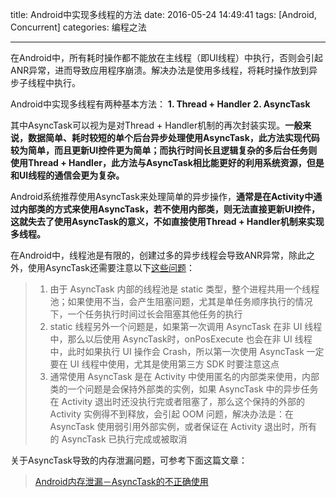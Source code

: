 title: Android中实现多线程的方法
date: 2016-05-24 14:49:41
tags: [Android, Concurrent]
categories: 编程之法

---

在Android中，所有耗时操作都不能放在主线程（即UI线程）中执行，否则会引起ANR异常，进而导致应用程序崩溃。解决办法是使用多线程，将耗时操作放到异步子线程中执行。

Android中实现多线程有两种基本方法：
**1. Thread + Handler**
**2. AsyncTask**

<!--more-->

其中AsyncTask可以视为是对Thread + Handler机制的再次封装实现。**一般来说，数据简单、耗时较短的单个后台异步处理使用AsyncTask，此方法实现代码较为简单，而且更新UI控件更为简单；而执行时间长且逻辑复杂的多后台任务则使用Thread + Handler，此方法与AsyncTask相比能更好的利用系统资源，但是和UI线程的通信会更为复杂。**

Android系统推荐使用AsyncTask来处理简单的异步操作，**通常是在Activity中通过内部类的方式来使用AsyncTask，若不使用内部类，则无法直接更新UI控件，这就失去了使用AsyncTask的意义，不如直接使用Thread + Handler机制来实现多线程。**

在Android中，线程池是有限的，创建过多的异步线程会导致ANR异常，除此之外，使用AsyncTask还需要注意以下[这些问题](http://ruikye.com/2014/08/28/AsyncTask-%E7%9A%84%E4%BD%BF%E7%94%A8/)：

> 1. 由于 AsyncTask 内部的线程池是 static 类型，整个进程共用一个线程池；如果使用不当，会产生阻塞问题，尤其是单任务顺序执行的情况下，一个任务执行时间过长会阻塞其他任务的执行
> 2. static 线程另外一个问题是，如果第一次调用 AsyncTask 在非 UI 线程中，那么以后使用 AsyncTask时，onPosExecute 也会在非 UI 线程中，此时如果执行 UI 操作会 Crash，所以第一次使用 AsyncTask 一定要在 UI 线程中使用，尤其是使用第三方 SDK 时要注意这点
> 3. 通常使用 AsyncTask 是在 Activity 中使用匿名的内部类来使用，内部类的一个问题是会保持外部类的实例，如果 AsyncTask 中的异步任务在 Activity 退出时还没执行完或者阻塞了，那么这个保持的外部的 Activity 实例得不到释放，会引起 OOM 问题，解决办法是：在 AsyncTask 使用弱引用外部实例，或者保证在 Activity 退出时，所有的 AsyncTask 已执行完成或被取消

关于AsyncTask导致的内存泄漏问题，可参考下面这篇文章：

> [Android内存泄漏－AsyncTask的不正确使用](http://huxian99.github.io/2015/09/15/Android%E5%86%85%E5%AD%98%E6%B3%84%E6%BC%8F%EF%BC%8DAsyncTask%E7%9A%84%E4%B8%8D%E6%AD%A3%E7%A1%AE%E4%BD%BF%E7%94%A8/)